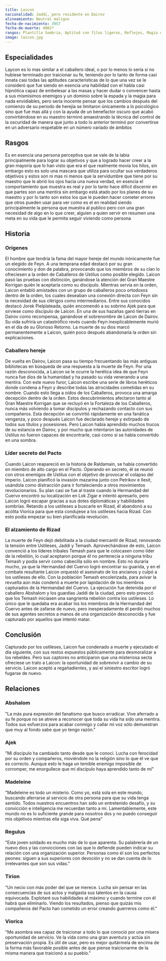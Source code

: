 ```yaml
---
title: Laicon
nacionalidad: Jaddi, pero residente en Dairov
alineamiento: Neutral maligno
fecha-de-nacimiento: 3957
fecha-de-muerte: 4002?
rangos: Plantilla Sombria, Aptitud con filos ligeros, Reflejos, Magia de Evocacion
image: laicon.jpg
---
```





## Especialidades

Laycon es lo mas similar a el caballero ideal, o por lo menos lo sería si no hubiese terminado por traicionar su fe, teniendo por lo tanto de forma casi innata casi todas las aptitudes características de lo que una vez se le consideró que fue siendo en esencia una habilidad con el habla casi hipnótica capaz de embelesar a las masas y hacer dudar o convencer hasta a sus mismísimos enemigos y un dominio sobre la espada y la magia para nada envidiables, pero sería inocente pensar que los cambios después del comienzo de su periodo de herejía se limitaron únicamente a lo psicológico sino que fue mas allá y con la ayuda de un benefactor oscuro que acabó convirtiéndose en su maestro terminó amaestrando la técnica del control de la oscuridad de manera que junto a todo lo anterior terminó por convertirse en un adversario respetable en un número variado de ámbitos

## Rasgos

Es en esencia una persona perceptiva que se vale de la labia principalmente para lograr su objetivos y que a logrado hacer creer a la gran mayoría que lo han visto que era el que realmente movía los hilos, sin embargo esto es solo una mascara que utiliza para ocultar sus verdaderos objetivos y estos son ni mas ni menos que la servidumbre que tiene por su maestro que le abrió los ojos hacia una nueva verdad, en esencia el comportamiento que muestra es real y por lo tanto hace difícil discernir en que partes son una mentira sin embargo está atado por los planes de su maestro y por lo tanto son estos los que le  pueden hacer cometer errores que otros pueden usar para ver como es el en realidad siendo principalmente la persona que muestra al publico pero con una gran necesidad de algo en lo que creer, alguien a quien servir en resumen una meta en su vida que le permita seguir viviendo como persona

## Historia

### Orígenes

El hombre que tendría la fama del mayor hereje del mundo irónicamente fue un elegido de Feyn. A una temprana edad destacó por su gran conocimiento y don de palabra, provocando que los miembros de su clan lo ofreciesen a la orden de Caballeros de Ustilus como posible elegido. Laicon pasó las pruebas con distinción, ganándose la atención del Gran Maestre Korrigan quién le aceptaría como su discípulo. Mientras servía en la orden, Laicon entabló amistades con un grupo de caballeros poco ortodoxos dentro de la orden, los cuales deseaban una conexión directa con Feyn sin la necesidad de sus clérigos como intermediarios. Entre sus conocidos destacó Jorek Pielplateada, quién encomendó a su sobrino Ajek para que sirviese como discípulo de Laicon. En una de sus hazañas ganó tierras en Dairov como recompensa, ganándose el sobrenombre de Laicon de Dairov. Su vida sufriría un catastrófico revés cuando Feyn inexplicablemente murió en el día de su Glorioso Retorno. La muerte de su dios marcó permanentemente a Laicon, quién poco después abandonaría la orden sin explicaciones.

### Caballero hereje

De vuelta en Dairov, Laicon pasa su tiempo frecuentando las más antiguas bibliotecas en búsqueda de una respuesta a la muerte de Feyn. Por una razón desconocida, a Laicon se le ocurre la herética idea de que Feyn nunca fue dios de la humanidad y ha pasado su vida venerando a una mentira. Con este nuevo furor, Laicon escribe una serie de libros heréticos donde condena a Feyn y describe todas las atrocidades cometidas en su nombre. Cuando esto llega a oídos de los Caballeros, provoca una amarga decepción dentro de la orden. Estos descubrimientos afectaron tanto al Gran Maestre Korrigan que se recluyó en la Fortaleza de los Caballeros, nunca más volviendo a tomar discípulos y rechazando contacto con sus compañeros.  Esta decepción se convirtió rápidamente en una fanática venganza, y poco después Laicon fue declarado hereje y extirpado de todos sus títulos y posesiones. Pero Laicon había aprendido muchos trucos de su estancia en Dairov, y por mucho que intentaron las autoridades de Ustilus no fueron capaces de encontrarle, casi como si se había convertido en una sombra.

### Líder secreto del Pacto

Cuando Laicon reapareció en la historia de Raldamain, se había convertido en miembro de alto cargo en el Pacto. Operando en secreto, él se reunió con otros enemigos de Ustilus con el objetivo de provocar el colapso del Imperio. Laicon planificó la invasión mazarina junto con Petrikov e Ilesit, usándola como distracción para ir fortaleciendo a otros movimientos revolucionarios. Su plan casi se fue al traste cuando la Hermandad del Cuervo encontró su localización en Lok Zigar e intentó apresarlo, pero Laicon logró escapar gracias a sus dotes diplomáticas y habilidades sombrías. Retando a los ustileses a buscarle en Rizad, él abandonó a su acólita Viorica para que esta condujese a los ustileses hacia Rizad. Con esto podía empezar su bien planificada revolución.

### El alzamiento de Rizad

La muerte de Feyn dejó debilitada a la ciudad mercantil de Rizad, renovando la tensión entre Ustileses, Jaddi y Temash. Aprovechándose de esto, Laicon convenció a los líderes tribales Temash para que le colocasen como líder de la rebelión, lo cual aceptaron porque él no pertenecía a ninguna tribu Temash y podía servir como cabecilla sólo en nombre. Esto no duraría mucho, ya que la Hermandad del Cuervo logró encontrar su guarida, y en el combate resultante Laicon orquestó el asesinato de los ancianos y culpó a los ustileses de ello. Con la población Temash encolerizada, para avivar la revuelta aún más condenó a muerte por lapidación de los miembros capturados de la Hermandad del Cuervo. La ejecución fue detenida por el caballero Abshalom y los guardias Jaddi de la ciudad, pero esto provocó que los Temash iniciasen una sangrienta rebelión contra los ustileses. Lo único que le quedaba era acabar los los miembros de la Hermandad del Cuervo antes de zafarse de nuevo, pero inesperadamente él perdió muchos de sus agentes secretos a manos de una organización desconocida y fue capturado por aquellos que intentó matar.

## Conclusión

Capturado por los ustileses, Laicon fue condenado a muerte y ejecutado el día siguiente, con sus restos expuestos públicamente para desmoralizar a los rebeldes. Pero sus captores no anticiparon que una misteriosa secta ofreciese un trato a Laicon: la oportunidad de sobrevivir a cambio de su servicio. Laicon aceptó a regañadientes, y así el siniestro escritor logró fugarse de nuevo.

## Relaciones

### Abshalom

"La más pura expresión del fanatismo que busco erradicar. Vive aferrado a su fe porque no se atreve a reconocer que toda su vida ha sido una mentira. Todos sus esfuerzos para acabar conmigo y callar mi voz sólo demuestran que muy al fondo sabe que yo tengo razón."

### Ajek

"Mi discípulo ha cambiado tanto desde que le conocí. Lucha con ferocidad por su orden y compañeros, moviéndole no la religión sino lo que él ve que es correcto. Aunque esto le haga un temible enemigo imposible de corromper, me enorgullece que mi discípulo haya aprendido tanto de mí"

### Madeleine

"Madeleine es todo un misterio. Como yo, está sola en este mundo, buscando aferrarse al servicio de otra persona para que su vida tenga sentido. Todos nuestros encuentros han sido un entretenido desafío, y su convicción e inteligencia me recuerdan tanto a mí. Lamentablemente, este mundo no es lo suficiente grande para nosotros dos y no puedo conseguir mis objetivos mientras ella siga viva. Qué pena"

### Regulus

"Este joven soldado es mucho más de lo que aparenta. Su palabrería de un nuevo dios y las convicciones con las que lo defiende pueden indicar su relación con una organización superior. Personas como él son los perfectos peones: siguen a sus superiores con devoción y no se dan cuenta de lo irrelevantes que son sus vidas."

### Tirion

"Un necio con más poder del que se merece. Lucha sin pensar en las consecuencias de sus actos y malgasta sus talentos en la causa equivocada. Explotaré sus habilidades al máximo y cuando termine con él habrá que eliminarlo. Viendo los resultados, pienso que quizás mis compañeros del Pacto han cometido un error creando guerreros como él."

### Viorica

"Me asombra sea capaz de traicionar a todo lo que conoció por una mísera oportunidad de servicio. Ve la vida como una gran aventura y actúa sin preservación propia. Es útil de usar, pero es mejor quitármela de encima de la forma más favorable posible antes de que piense traicionarme de la misma manera que traicionó a su pueblo."



### 